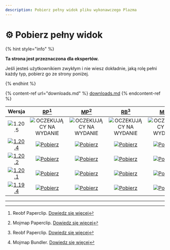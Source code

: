 ```yaml
---
description: Pobierz pełny widok pliku wykonawczego Plazma
---
```


# ⚙️ Pobierz pełny widok

{% hint style="info" %}

**Ta strona jest przeznaczona dla ekspertów.**

Jeśli jesteś użytkownikiem zwykłym i nie wiesz dokładnie, jaką rolę pełni każdy typ,
pobierz go ze strony poniżej.

{% endhint %}

{% content-ref url="downloads.md" %}
[downloads.md](downloads.md)
{% endcontent-ref %}

[wtr]: https://badge.plazmamc.org/0/Oczekiwanie%20na%20wydanie

|                                       Wersja                                      |                             [RP](#user-content-fn-1)[^1]                             |                             [MP](#user-content-fn-2)[^2]                             |                             [RB](#user-content-fn-3)[^3]                             |                             [MB](#user-content-fn-4)[^4]                             |
| :-------------------------------------------------------------------------------: | :----------------------------------------------------------------------------------: | :----------------------------------------------------------------------------------: | :----------------------------------------------------------------------------------: | :----------------------------------------------------------------------------------: |
|                   ![1.20.5](https://badge.plazmamc.org/0/1.20.5)                  |                             ![OCZEKUJĄCY NA WYDANIE][wtr]                            |                             ![OCZEKUJĄCY NA WYDANIE][wtr]                            |                             ![OCZEKUJĄCY NA WYDANIE][wtr]                            |                             ![OCZEKUJĄCY NA WYDANIE][wtr]                            |
| [![1.20.4](https://badge.plazmamc.org/2/1.20.4)](https://git.plazmamc.org/1.20.4) | [![Pobierz](https://badge.plazmamc.org/1/Pobierz)](https://dl.plazmamc.org/1.20.4/0) | [![Pobierz](https://badge.plazmamc.org/1/Pobierz)](https://dl.plazmamc.org/1.20.4/1) | [![Pobierz](https://badge.plazmamc.org/1/Pobierz)](https://dl.plazmamc.org/1.20.4/2) | [![Pobierz](https://badge.plazmamc.org/1/Pobierz)](https://dl.plazmamc.org/1.20.4/3) |
| [![1.20.2](https://badge.plazmamc.org/6/1.20.2)](https://git.plazmamc.org/1.20.2) | [![Pobierz](https://badge.plazmamc.org/1/Pobierz)](https://dl.plazmamc.org/1.20.2/0) | [![Pobierz](https://badge.plazmamc.org/1/Pobierz)](https://dl.plazmamc.org/1.20.2/1) | [![Pobierz](https://badge.plazmamc.org/1/Pobierz)](https://dl.plazmamc.org/1.20.2/2) | [![Pobierz](https://badge.plazmamc.org/1/Pobierz)](https://dl.plazmamc.org/1.20.2/3) |
| [![1.20.1](https://badge.plazmamc.org/4/1.20.1)](https://git.plazmamc.org/1.20.1) | [![Pobierz](https://badge.plazmamc.org/1/Pobierz)](https://dl.plazmamc.org/1.20.1/0) | [![Pobierz](https://badge.plazmamc.org/1/Pobierz)](https://dl.plazmamc.org/1.20.1/1) | [![Pobierz](https://badge.plazmamc.org/1/Pobierz)](https://dl.plazmamc.org/1.20.1/2) | [![Pobierz](https://badge.plazmamc.org/1/Pobierz)](https://dl.plazmamc.org/1.20.1/3) |
| [![1.19.4](https://badge.plazmamc.org/4/1.19.4)](https://git.plazmamc.org/1.19.4) | [![Pobierz](https://badge.plazmamc.org/1/Pobierz)](https://dl.plazmamc.org/1.19.4/0) | [![Pobierz](https://badge.plazmamc.org/1/Pobierz)](https://dl.plazmamc.org/1.19.4/1) | [![Pobierz](https://badge.plazmamc.org/1/Pobierz)](https://dl.plazmamc.org/1.19.4/2) | [![Pobierz](https://badge.plazmamc.org/1/Pobierz)](https://dl.plazmamc.org/1.19.4/3) |

***

[^1]: Reobf Paperclip. [Dowiedz się więcej](../administration/getting-started#id-2)

[^2]: Mojmap Paperclip. [Dowiedz się więcej](../administration/getting-started#id-2)

[^3]: Reobf Paperclip. [Dowiedz się więcej](../administration/getting-started#id-2)

[^4]: Mojmap Bundler. [Dowiedz się więcej](../administration/getting-started#id-2)

